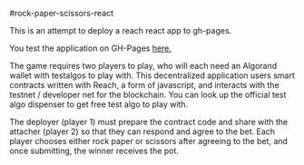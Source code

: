 #rock-paper-scissors-react

This is an attempt to deploy a reach react app to gh-pages.

You test the application on GH-Pages <a href=https://elborracho420.github.io/reach-react-test title="Rock Paper Scissors"> here.</a>

The game requires two players to play, who will each need an Algorand wallet with testalgos to play with. This decentralized application users smart contracts written with Reach, a form of javascript, and interacts with the testnet / developer net for the blockchain. You can look up the official test algo dispenser to get free test algo to play with.

The deployer (player 1) must prepare the contract code and share with the attacher (player 2) so that they can respond and agree to the bet. Each player chooses either rock paper or scissors after agreeing to the bet, and once submitting, the winner receives the pot.